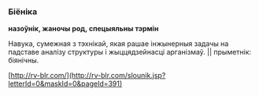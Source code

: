 ### Біёніка
**назоўнік, жаночы род, спецыяльны тэрмін**

Навука, сумежная з тэхнікай, якая рашае інжынерныя задачы на падставе аналізу структуры і жыццядзейнасці арганізмаў. || прыметнік: біянічны.

<a rel="author">[http://rv-blr.com/](http://rv-blr.com/slounik.jsp?letterId=0&maskId=0&pageId=391)</a>

